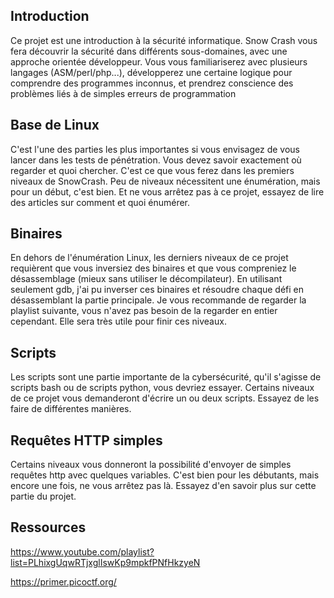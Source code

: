 ## Introduction
Ce projet est une introduction à la sécurité informatique. Snow Crash vous fera découvrir la sécurité dans différents sous-domaines, avec une approche orientée développeur.
 Vous vous familiariserez avec plusieurs langages (ASM/perl/php...), développerez une certaine logique pour comprendre des programmes inconnus, et prendrez conscience des problèmes liés à de simples erreurs de programmation

 ## Base de Linux
C'est l'une des parties les plus importantes si vous envisagez de vous lancer dans les tests de pénétration. 
Vous devez savoir exactement où regarder et quoi chercher. C'est ce que vous ferez dans les premiers niveaux de SnowCrash. Peu de niveaux nécessitent une énumération, mais pour un début, c'est bien. Et ne vous arrêtez pas à ce projet, essayez de lire des articles sur comment et quoi énumérer.

## Binaires
En dehors de l'énumération Linux, les derniers niveaux de ce projet requièrent que vous inversiez des binaires et que vous compreniez le désassemblage (mieux sans utiliser le décompilateur). En utilisant seulement gdb, j'ai pu inverser ces binaires et résoudre chaque défi en désassemblant la partie principale. Je vous recommande de regarder la playlist suivante, vous n'avez pas besoin de la regarder en entier cependant. Elle sera très utile pour finir ces niveaux.


## Scripts
Les scripts sont une partie importante de la cybersécurité, qu'il s'agisse de scripts bash ou de scripts python, vous devriez essayer. Certains niveaux de ce projet vous demanderont d'écrire un ou deux scripts. Essayez de les faire de différentes manières.

## Requêtes HTTP simples
Certains niveaux vous donneront la possibilité d'envoyer de simples requêtes http avec quelques variables. C'est bien pour les débutants, mais encore une fois, ne vous arrêtez pas là. Essayez d'en savoir plus sur cette partie du projet.
## Ressources 
https://www.youtube.com/playlist?list=PLhixgUqwRTjxglIswKp9mpkfPNfHkzyeN

https://primer.picoctf.org/
